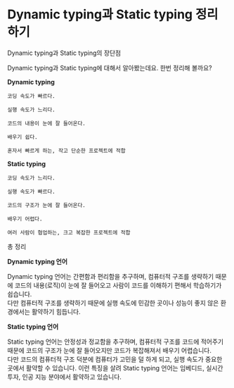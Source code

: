 # Dynamic typing과 Static typing 정리하기

Dynamic typing과 Static typing의 장단점

Dynamic typing과 Static typing에 대해서 알아봤는데요. 한번 정리해 볼까요?

**Dynamic typing**

```
코딩 속도가 빠르다.

실행 속도가 느리다.

코드의 내용이 눈에 잘 들어온다.

배우기 쉽다.

혼자서 빠르게 하는, 작고 단순한 프로젝트에 적합
```
**Static typing**

```
코딩 속도가 느리다.

실행 속도가 빠르다.

코드의 구조가 눈에 잘 들어온다.

배우기 어렵다.

여러 사람이 협업하는, 크고 복잡한 프로젝트에 적합
```
총 정리

**Dynamic typing 언어**

Dynamic typing 언어는 간편함과 편리함을 추구하며, 컴퓨터적 구조를 생략하기 때문에 코드의 내용(로직)이 눈에 잘 들어오고 사람이 코드를 이해하기 편해서 학습하기가 쉽습니다.  
다만 컴퓨터적 구조를 생략하기 때문에 실행 속도에 민감한 곳이나 성능이 좋지 않은 환경에서는 활약하기 힘듭니다.

**Static typing 언어**

Static typing 언어는 안정성과 정교함을 추구하며, 컴퓨터적 구조를 코드에 적어주기 때문에 코드의 구조가 눈에 잘 들어오지만 코드가 복잡해져서 배우기 어렵습니다.  
다만 코드의 컴퓨터적 구조 덕분에 컴퓨터가 고민을 덜 하게 되고, 실행 속도가 중요한 곳에서 활약할 수 있습니다. 이런 특징을 살려 Static typing 언어는 임베디드, 실시간 투자, 인공 지능 분야에서 활약하고 있습니다.


